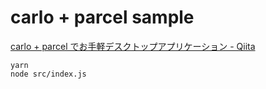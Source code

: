 # carlo + parcel sample

[carlo \+ parcel でお手軽デスクトップアプリケーション \- Qiita](https://qiita.com/erukiti/items/30a6b2fff378fc67e98a)

```shell
yarn
node src/index.js
```
